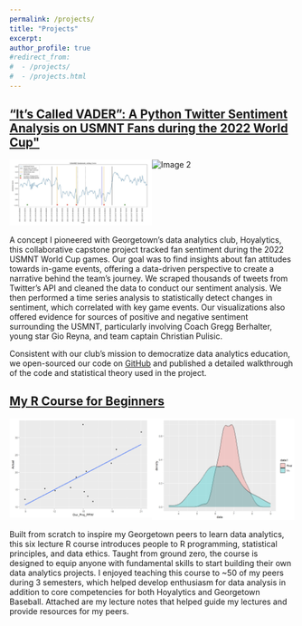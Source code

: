 ```yaml
---
permalink: /projects/
title: "Projects"
excerpt:
author_profile: true
#redirect_from: 
#  - /projects/
#  - /projects.html
---
```

## [“It’s Called VADER”: A Python Twitter Sentiment Analysis on USMNT Fans during the 2022 World Cup"](https://medium.com/hoyalytics/its-called-vader-a-python-twitter-sentiment-analysis-on-usmnt-fans-during-the-2022-world-cup-a8e08d479647) 

<div style="display: flex; width: 100%;">
  <div style="flex: 50%;">
    <img src="tseries_NED.jpg" alt="Image 1" style="max-width: 100%;" />
  </div>
  <div style="flex: 50%;">
    <img src="wcloud_NED.jpeg" alt="Image 2" style="max-width: 100%;" />
  </div>
</div>

A concept I pioneered with Georgetown’s data analytics club, Hoyalytics, this collaborative capstone project tracked fan sentiment during the 2022 USMNT World Cup games. Our goal was to find insights about fan attitudes towards in-game events, offering a data-driven perspective to create a narrative behind the team’s journey. We scraped thousands of tweets from Twitter’s API and cleaned the data to conduct our sentiment analysis. We then performed a time series analysis to statistically detect changes in sentiment, which correlated with key game events. Our visualizations also offered evidence for sources of positive and negative sentiment surrounding the USMNT, particularly involving Coach Gregg Berhalter, young star Gio Reyna, and team captain Christian Pulisic. 

Consistent with our club’s mission to democratize data analytics education, we open-sourced our code on [GitHub](https://github.com/wcalandra5/USMNT_Sentiment_Analysis) and published a detailed walkthrough of the code and statistical theory used in the project.

## [My R Course for Beginners](https://github.com/wcalandra5/R_Course#r-education-course-notes)  
 
<div style="display: flex; width: 100%;">
  <div style="flex: 50%;">
    <img src="linreg.jpg" alt="Image 3" style="max-width: 100%;" />
  </div>
  <div style="flex: 50%;">
    <img src="stath.jpg" alt="Image 4" style="max-width: 100%;" />
  </div>
</div>

Built from scratch to inspire my Georgetown peers to learn data analytics, this six lecture R course introduces people to R programming, statistical principles, and data ethics. Taught from ground zero, the course is designed to equip anyone with fundamental skills to start building their own data analytics projects. I enjoyed teaching this course to ~50 of my peers during 3 semesters, which helped develop enthusiasm for data analysis in addition to core competencies for both Hoyalytics and Georgetown Baseball. Attached are my lecture notes that helped guide my lectures and provide resources for my peers.